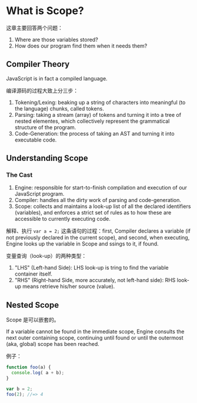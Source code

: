 # What is Scope?

这章主要回答两个问题：

1. Where are those variables stored?
2. How does our program find them when it needs them?

## Compiler Theory

JavaScript is in fact a compiled language.

编译源码的过程大致上分三步：

1. Tokening/Lexing: beaking up a string of characters into meaningful (to the language) chunks, called tokens.
2. Parsing: taking a stream (array) of tokens and turning it into a tree of nested elementes, which collectively represent the grammatical structure of the program.
3. Code-Generation: the process of taking an AST and turning it into executable code.

## Understanding Scope

### The Cast

1. Engine: responsible for start-to-finish compilation and execution of our JavaScript program.
2. Compiler: handles all the dirty work of parsing and code-generation.
3. Scope: collects and maintains a look-up list of all the declared identifiers (variables), and enforces a strict set of rules as to how these are accessible to currently executing code.

解释、执行 `var a = 2;` 这条语句的过程：first, Compiler declares a variable (if not previously declared in the current scope), and second, when executing, Engine looks up the variable in Scope and ssings to it, if found.

变量查询（look-up）的两种类型：

1. "LHS" (Left-hand Side): LHS look-up is tring to find the variable container itself.
2. "RHS" (Right-hand Side, more accurately, not left-hand side): RHS look-up means retrieve his/her source (value).

## Nested Scope

Scope 是可以嵌套的。

If a variable cannot be found in the immediate scope, Engine consults the next outer containing scope, continuing until found or until the outermost (aka, global) scope has been reached.

例子：

``` javascript
function foo(a) {
  console.log( a + b);
}

var b = 2;
foo(2); //=> 4
```
